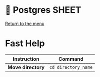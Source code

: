 # :elephant: Postgres SHEET
[Return to the menu](../README.md)
# Fast Help
Instruction | Command
------------ | -------------
**Move directory** | ```cd directory_name```

